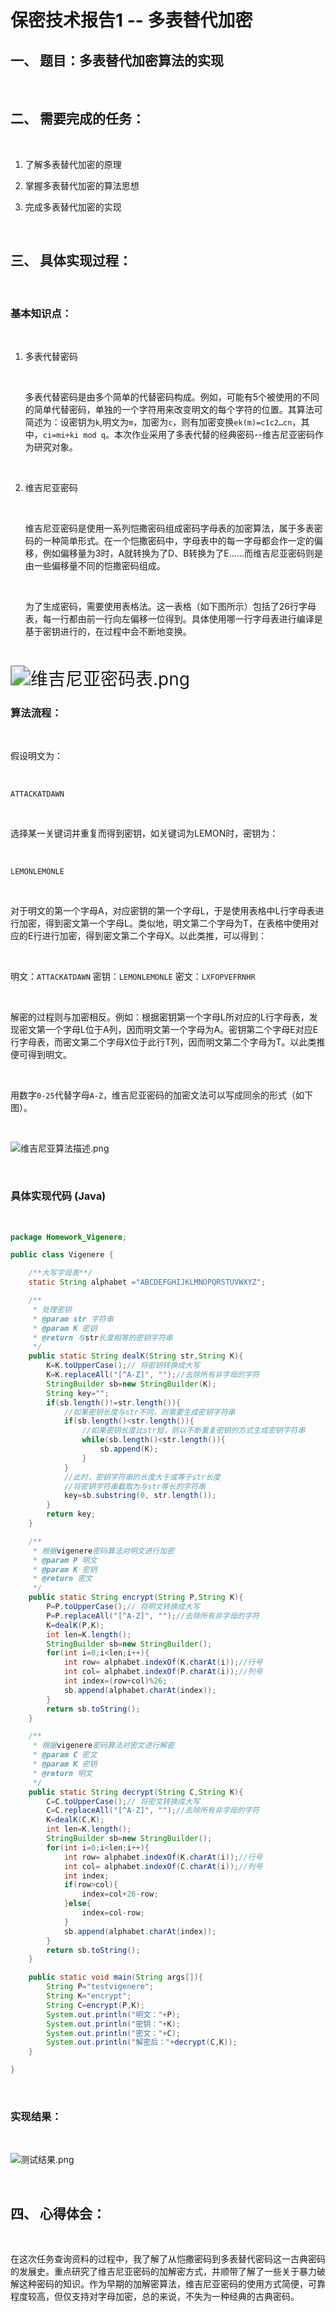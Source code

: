 # 保密技术报告1 -- 多表替代加密


<!--more-->

## **一、** **题目：多表替代加密算法的实现**  

<br/>

## **二、** **需要完成的任务：**  

<br/>

1. 了解多表替代加密的原理

2. 掌握多表替代加密的算法思想

3. 完成多表替代加密的实现

   <br/>

## **三、** **具体实现过程：**  

<br/>

### **基本知识点：**  

<br/>

1. 多表代替密码  

   <br/>

   多表代替密码是由多个简单的代替密码构成。例如，可能有5个被使用的不同的简单代替密码，单独的一个字符用来改变明文的每个字符的位置。其算法可简述为：设密钥为`k`,明文为`m`，加密为`c`，则有加密变换`ek(m)=c1c2…cn`，其中，`ci=mi+ki mod q`。本次作业采用了多表代替的经典密码--维吉尼亚密码作为研究对象。  

   <br/>

2. 维吉尼亚密码  

   <br/>

   维吉尼亚密码是使用一系列恺撒密码组成密码字母表的加密算法，属于多表密码的一种简单形式。在一个恺撒密码中，字母表中的每一字母都会作一定的偏移，例如偏移量为3时，A就转换为了D、B转换为了E……而维吉尼亚密码则是由一些偏移量不同的恺撒密码组成。  

   <br/>

   为了生成密码，需要使用表格法。这一表格（如下图所示）包括了26行字母表，每一行都由前一行向左偏移一位得到。具体使用哪一行字母表进行编译是基于密钥进行的，在过程中会不断地变换。  

   <br/>

<img src="https://i.loli.net/2020/12/29/mYRhW59uoVbwsdf.png#pic_center" alt="维吉尼亚密码表.png" align="center" style="zoom:200%;" />  

<br/>

### **算法流程**：  

<br/>

假设明文为：  

<br/>

`ATTACKATDAWN`  

<br/>

选择某一关键词并重复而得到密钥，如关键词为LEMON时，密钥为：  

<br/>

`LEMONLEMONLE`  

<br/>

对于明文的第一个字母A，对应密钥的第一个字母L，于是使用表格中L行字母表进行加密，得到密文第一个字母L。类似地，明文第二个字母为T，在表格中使用对应的E行进行加密，得到密文第二个字母X。以此类推，可以得到：  

<br/>

明文：`ATTACKATDAWN` 密钥：`LEMONLEMONLE` 密文：`LXFOPVEFRNHR`  

<br/>

解密的过程则与加密相反。例如：根据密钥第一个字母L所对应的L行字母表，发现密文第一个字母L位于A列，因而明文第一个字母为A。密钥第二个字母E对应E行字母表，而密文第二个字母X位于此行T列，因而明文第二个字母为T。以此类推便可得到明文。  

<br/>

用数字`0-25`代替字母`A-Z`，维吉尼亚密码的加密文法可以写成同余的形式（如下图）。

<br/>

![维吉尼亚算法描述.png](https://i.loli.net/2020/12/29/gRl67tbDyJcYMiV.png#pic_center)

  <br/>

### **具体实现代码 (Java)**  

<br/>

```java
package Homework_Vigenere;

public class Vigenere {

    /**大写字母表**/
    static String alphabet ="ABCDEFGHIJKLMNOPQRSTUVWXYZ";

    /**
     * 处理密钥
     * @param str 字符串
     * @param K 密钥
     * @return 与str长度相等的密钥字符串
     */
    public static String dealK(String str,String K){
        K=K.toUpperCase();// 将密钥转换成大写
        K=K.replaceAll("[^A-Z]", "");//去除所有非字母的字符
        StringBuilder sb=new StringBuilder(K);
        String key="";
        if(sb.length()!=str.length()){
            //如果密钥长度与str不同，则需要生成密钥字符串
            if(sb.length()<str.length()){
                //如果密钥长度比str短，则以不断重复密钥的方式生成密钥字符串
                while(sb.length()<str.length()){
                    sb.append(K);
                }
            }
            //此时，密钥字符串的长度大于或等于str长度
            //将密钥字符串截取为与str等长的字符串
            key=sb.substring(0, str.length());
        }
        return key;
    }

    /**
     * 根据vigenere密码算法对明文进行加密
     * @param P 明文
     * @param K 密钥
     * @return 密文
     */
    public static String encrypt(String P,String K){
        P=P.toUpperCase();// 将明文转换成大写
        P=P.replaceAll("[^A-Z]", "");//去除所有非字母的字符
        K=dealK(P,K);
        int len=K.length();
        StringBuilder sb=new StringBuilder();
        for(int i=0;i<len;i++){
            int row= alphabet.indexOf(K.charAt(i));//行号
            int col= alphabet.indexOf(P.charAt(i));//列号
            int index=(row+col)%26;
            sb.append(alphabet.charAt(index));
        }
        return sb.toString();
    }

    /**
     * 根据vigenere密码算法对密文进行解密
     * @param C 密文
     * @param K 密钥
     * @return 明文
     */
    public static String decrypt(String C,String K){
        C=C.toUpperCase();// 将密文转换成大写
        C=C.replaceAll("[^A-Z]", "");//去除所有非字母的字符
        K=dealK(C,K);
        int len=K.length();
        StringBuilder sb=new StringBuilder();
        for(int i=0;i<len;i++){
            int row= alphabet.indexOf(K.charAt(i));//行号
            int col= alphabet.indexOf(C.charAt(i));//列号
            int index;
            if(row>col){
                index=col+26-row;
            }else{
                index=col-row;
            }
            sb.append(alphabet.charAt(index));
        }
        return sb.toString();
    }

    public static void main(String args[]){
        String P="testvigenere";
        String K="encrypt";
        String C=encrypt(P,K);
        System.out.println("明文："+P);
        System.out.println("密钥："+K);
        System.out.println("密文："+C);
        System.out.println("解密后："+decrypt(C,K));
    }

}

```

  <br/>

### **实现结果：**  

<br/>

![测试结果.png](https://i.loli.net/2020/12/29/iYq8u1XNyJEwODt.png#pic_center)

 <br/>

## **四、** **心得体会：**  

<br/>

在这次任务查询资料的过程中，我了解了从恺撒密码到多表替代密码这一古典密码的发展史。重点研究了维吉尼亚密码的加解密方式，并顺带了解了一些关于暴力破解这种密码的知识。作为早期的加解密算法，维吉尼亚密码的使用方式简便，可靠程度较高，但仅支持对字母加密，总的来说，不失为一种经典的古典密码。
